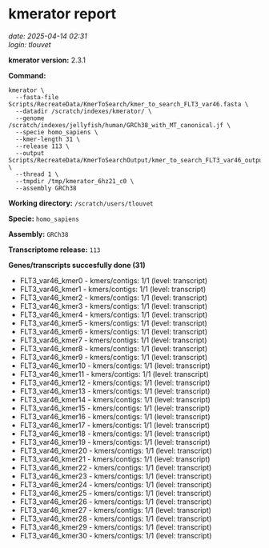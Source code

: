 # kmerator report
*date: 2025-04-14 02:31*  
*login: tlouvet*

**kmerator version:** 2.3.1

**Command:**

```
kmerator \
  --fasta-file Scripts/RecreateData/KmerToSearch/kmer_to_search_FLT3_var46.fasta \
  --datadir /scratch/indexes/kmerator/ \
  --genome /scratch/indexes/jellyfish/human/GRCh38_with_MT_canonical.jf \
  --specie homo_sapiens \
  --kmer-length 31 \
  --release 113 \
  --output Scripts/RecreateData/KmerToSearchOutput/kmer_to_search_FLT3_var46_output \
  --thread 1 \
  --tmpdir /tmp/kmerator_6hz21_c0 \
  --assembly GRCh38
```

**Working directory:** `/scratch/users/tlouvet`

**Specie:** `homo_sapiens`

**Assembly:** `GRCh38`

**Transcriptome release:** `113`

**Genes/transcripts succesfully done (31)**

- FLT3_var46_kmer0 - kmers/contigs: 1/1 (level: transcript)
- FLT3_var46_kmer1 - kmers/contigs: 1/1 (level: transcript)
- FLT3_var46_kmer2 - kmers/contigs: 1/1 (level: transcript)
- FLT3_var46_kmer3 - kmers/contigs: 1/1 (level: transcript)
- FLT3_var46_kmer4 - kmers/contigs: 1/1 (level: transcript)
- FLT3_var46_kmer5 - kmers/contigs: 1/1 (level: transcript)
- FLT3_var46_kmer6 - kmers/contigs: 1/1 (level: transcript)
- FLT3_var46_kmer7 - kmers/contigs: 1/1 (level: transcript)
- FLT3_var46_kmer8 - kmers/contigs: 1/1 (level: transcript)
- FLT3_var46_kmer9 - kmers/contigs: 1/1 (level: transcript)
- FLT3_var46_kmer10 - kmers/contigs: 1/1 (level: transcript)
- FLT3_var46_kmer11 - kmers/contigs: 1/1 (level: transcript)
- FLT3_var46_kmer12 - kmers/contigs: 1/1 (level: transcript)
- FLT3_var46_kmer13 - kmers/contigs: 1/1 (level: transcript)
- FLT3_var46_kmer14 - kmers/contigs: 1/1 (level: transcript)
- FLT3_var46_kmer15 - kmers/contigs: 1/1 (level: transcript)
- FLT3_var46_kmer16 - kmers/contigs: 1/1 (level: transcript)
- FLT3_var46_kmer17 - kmers/contigs: 1/1 (level: transcript)
- FLT3_var46_kmer18 - kmers/contigs: 1/1 (level: transcript)
- FLT3_var46_kmer19 - kmers/contigs: 1/1 (level: transcript)
- FLT3_var46_kmer20 - kmers/contigs: 1/1 (level: transcript)
- FLT3_var46_kmer21 - kmers/contigs: 1/1 (level: transcript)
- FLT3_var46_kmer22 - kmers/contigs: 1/1 (level: transcript)
- FLT3_var46_kmer23 - kmers/contigs: 1/1 (level: transcript)
- FLT3_var46_kmer24 - kmers/contigs: 1/1 (level: transcript)
- FLT3_var46_kmer25 - kmers/contigs: 1/1 (level: transcript)
- FLT3_var46_kmer26 - kmers/contigs: 1/1 (level: transcript)
- FLT3_var46_kmer27 - kmers/contigs: 1/1 (level: transcript)
- FLT3_var46_kmer28 - kmers/contigs: 1/1 (level: transcript)
- FLT3_var46_kmer29 - kmers/contigs: 1/1 (level: transcript)
- FLT3_var46_kmer30 - kmers/contigs: 1/1 (level: transcript)

